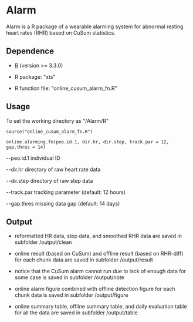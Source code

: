 # Alarm

Alarm is a R package of a wearable alarming system for abnormal resting heart rates (RHR) based on CuSum statistics. 


## Dependence
* [R](https://www.r-project.org/) (version >= 3.3.0)

* R package: "xts"

* R function file: "online_cusum_alarm_fn.R"

## Usage
To set the working directory as "/Alarm/R"

`source("online_cusum_alarm_fn.R")`

`online.alarming.fn(peo.id.1, dir.hr, dir.step, track.par = 12, gap.thres = 14)`

--peo.id.1  individual ID

--dir.hr  directory of raw heart rate data

--dir.step  directory of raw step data

--track.par  tracking parameter (default: 12 hours)

--gap.thres  missing data gap (default: 14 days)


## Output
* reformatted HR data, step data, and smoothed RHR data are saved in subfolder /output/clean

* online result (based on CuSum) and offline result (based on RHR-diff) for each chunk data are saved in subfolder /output/result

* notice that the CuSum alarm cannot run due to lack of enough data for some case is saved in subfolder /output/note

* online alarm figure combined with offline detection figure for each chunk data is saved in subfolder /output/figure

* online summary table, offline summary table, and daily evaluation table for all the data are saved in subfolder /output/table






